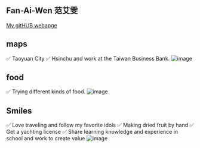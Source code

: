 ## Fan-Ai-Wen 范艾雯

[My gitHUB webapge](https://evan7352.github.io/)

## maps
✅ Taoyuan City
✅ Hsinchu and work at the Taiwan Business Bank.
![image](https://github.com/user-attachments/assets/915322fc-f8f1-42a3-88e2-c36bb06ba665)


## food
✅ Trying different kinds of food. 
![image](https://github.com/user-attachments/assets/fa23aef8-f358-4ea8-af05-73748b9769dd)


## Smiles
✅ Love traveling and follow my favorite idols 
✅ Making dried fruit by hand
✅ Get a yachting license
✅ Share learning knowledge and experience in school and work to create value
![image](https://github.com/user-attachments/assets/c5d10afe-c087-4962-86d9-3926216ea24f)
 

